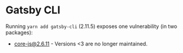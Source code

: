 # Gatsby CLI

Running `yarn add gatsby-cli` (2.11.5) exposes one vulnerability (in two packages):

- core-js@2.6.11 - Versions <3 are no longer maintained.